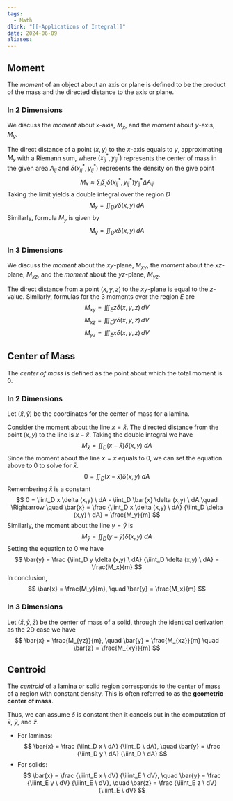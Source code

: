 ```yaml
---
tags:
  - Math
dlink: "[[-Applications of Integral]]"
date: 2024-06-09
aliases:
---
```


## Moment

The $moment$ of an object about an axis or plane is defined to be the product of the mass and the directed distance to the axis or plane.

### In 2 Dimensions

We discuss the $moment$ about $x$-axis, $M_x$, and the $moment$ about $y$-axis, $M_y$.

The direct distance of a point $(x,y)$ to the $x$-axis equals to $y$, approximating $M_x$ with a Riemann sum, where $(x^*_{ij}, y^*_{ij})$ represents the center of mass in the given area $A_{ij}$ and $\delta (x^*_{ij}, y^*_{ij})$ represents the density on the give point
$$
M_x \approx \sum_{i} \sum_{j} \delta (x^*_{ij}, y^*_{ij}) y^*_{ij} \Delta A_{ij}
$$
Taking the limit yields a double integral over the region $D$
$$
M_x = \iint_{D} y \delta (x, y) \, dA
$$
Similarly, formula $M_y$ is given by
$$
M_y = \iint_{D} x \delta (x, y) \, dA
$$

### In 3 Dimensions

We discuss the $moment$ about the $xy$-plane, $M_{xy}$, the $moment$ about the $xz$-plane, $M_{xz}$, and the $moment$ about the $yz$-plane, $M_{yz}$.

The direct distance from a point $(x,y,z)$ to the $xy$-plane is equal to the $z$-value. Similarly, formulas for the 3 moments over the region $E$ are
$$ 
M_{xy} = \iiint_E z \delta (x, y, z) \, dV
$$
$$
M_{xz} = \iiint_E y \delta (x, y, z) \, dV
$$
$$
M_{yz} = \iiint_E x \delta (x, y, z) \, dV
$$

## Center of Mass

The $center \ of \ mass$ is defined as the point about which the total moment is 0.

### In 2 Dimensions

Let $(\bar{x}, \bar{y})$ be the coordinates for the center of mass for a lamina.

Consider the moment about the line $x = \bar{x}$. The directed distance from the point $(x,y)$ to the line is $x - \bar{x}$. Taking the double integral we have
$$
M_{\bar {x}} = \iint_D (x - \bar{x}) \delta (x,y) \ dA
$$
Since the moment about the line $x = \bar{x}$ equals to 0, we can set the equation above to 0 to solve for $\bar{x}$.
$$
0 = \iint_D (x - \bar{x}) \delta (x,y) \ dA
$$
Remembering $\bar{x}$ is a constant
$$
0 = \iint_D x \delta (x,y) \ dA - \iint_D \bar{x} \delta (x,y) \ dA
\quad \Rightarrow \quad
\bar{x} = \frac {\iint_D x \delta (x,y) \ dA} {\iint_D \delta (x,y) \ dA}
= \frac{M_y}{m}
$$
Similarly, the moment about the line $y = \bar{y}$ is
$$
M_{\bar {y}} = \iint_D (y - \bar{y}) \delta (x,y) \ dA
$$
Setting the equation to 0 we have
$$
\bar{y} = \frac {\iint_D y \delta (x,y) \ dA} {\iint_D \delta (x,y) \ dA}
= \frac{M_x}{m}
$$
In conclusion,
$$
\bar{x} = \frac{M_y}{m},
\quad
\bar{y} = \frac{M_x}{m}
$$

### In 3 Dimensions

Let $(\bar{x}, \bar{y}, \bar{z})$ be the center of mass of a solid, through the identical derivation as the 2D case we have
$$
\bar{x} = \frac{M_{yz}}{m},
\quad
\bar{y} = \frac{M_{xz}}{m}
\quad
\bar{z} = \frac{M_{xy}}{m}
$$

## Centroid

The $centroid$ of a lamina or solid region corresponds to the center of mass of a region with constant density. This is often referred to as the **geometric center of mass**.

Thus, we can assume $\delta$ is constant then it cancels out in the computation of $\bar{x}$, $\bar{y}$, and $\bar{z}$. 
- For laminas:
$$
\bar{x} = \frac {\iint_D x \ dA} {\iint_D \ dA},
\quad
\bar{y} = \frac {\iint_D y \ dA} {\iint_D \ dA}
$$
- For solids:
$$
\bar{x} = \frac {\iiint_E x \ dV} {\iiint_E \ dV},
\quad
\bar{y} = \frac {\iiint_E y \ dV} {\iiint_E \ dV},
\quad
\bar{z} = \frac {\iiint_E z \ dV} {\iiint_E \ dV}
$$